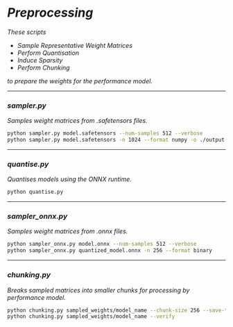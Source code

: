 # _Preprocessing_

_These scripts_

- _Sample Representative Weight Matrices_
- _Perform Quantisation_
- _Induce Sparsity_
- _Perform Chunking_

_to prepare the weights for the performance model._

---

### _sampler.py_

_Samples weight matrices from .safetensors files._

```bash
python sampler.py model.safetensors --num-samples 512 --verbose
python sampler.py model.safetensors -n 1024 --format numpy -o ./output
```

---

### _quantise.py_

_Quantises models using the ONNX runtime._

```bash
python quantise.py 
```

---

### _sampler_onnx.py_

_Samples weight matrices from .onnx files._

```bash
python sampler_onnx.py model.onnx --num-samples 512 --verbose
python sampler_onnx.py quantized_model.onnx -n 256 --format binary
```

---

### _chunking.py_

_Breaks sampled matrices into smaller chunks for processing by performance model._

```bash
python chunking.py sampled_weights/model_name --chunk-size 256 --save-text
python chunking.py sampled_weights/model_name --verify
```
